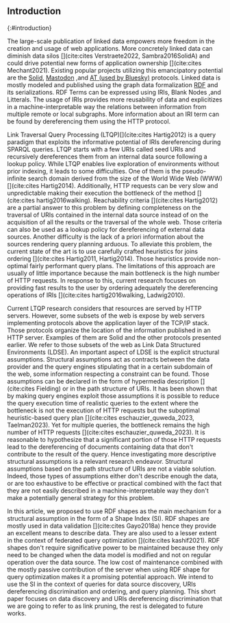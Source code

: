 ## Introduction
{:#introduction}

The large-scale publication of linked data empowers more freedom in the creation and usage of web applications.
More concretely linked data can diminish data silos [](cite:cites Verstraete2022, Sambra2016SolidA)
and could drive potential new forms of application ownership [](cite:cites Mechant2021).
Existing popular projects utilizing this emancipatory potential are the [Solid](https://solidproject.org/TR/protocol),
[Mastodon](https://docs.joinmastodon.org/) ,and [AT (used by Bluesky)](https://atproto.com/) protocols.
Linked data is mostly modeled and published using the graph data formalization [RDF](https://www.w3.org/TR/rdf12-concepts/) and its serializations.
RDF Terms can be expressed using IRIs, Blank Nodes ,and Litterals.
The usage of IRIs provides more reusability of data and explicitizes in a machine-interpretable way the relations between
information from multiple remote or local subgraphs.
More information about an IRI term can be found by dereferencing them using the HTTP protocol.

Link Traversal Query Processing (LTQP)[](cite:cites Hartig2012) is a query paradigm that exploits
the informative potential of IRIs dereferencing during SPARQL queries.
LTQP starts with a few URIs called seed URIs and recursively dereferences them from an internal data source following a lookup policy.
While LTQP enables live exploration of environments without prior indexing, it leads to some difficulties.
One of them is the pseudo-infinite search domain derived from the size of the World Wide Web (WWW) [](cite:cites Hartig2014).
Additionally, HTTP requests can be very slow and unpredictable making their execution the bottleneck of the method [](cite:cites hartig2016walking).
Reachability criteria [](cite:cites Hartig2012) are a partial answer to this problem by defining completeness on the traversal of URIs
contained in the internal data source instead of on the acquisition of all the results or the traversal of the whole web.
Those criteria can also be used as a lookup policy for dereferencing of external data sources.
Another difficulty is the lack of a priori information about the sources rendering query planning arduous.
To alleviate this problem, the current state of the art is to use carefully crafted heuristics for joins ordering [](cite:cites Hartig2011, Hartig2014).
Those heuristics provide non-optimal fairly performant query plans.
The limitations of this approach are usually of little importance because the main bottleneck is the high number of HTTP requests.
In response to this, current research focuses on providing fast results to the user by ordering adequately the dereferencing operations of IRIs [](cite:cites hartig2016walking, Ladwig2010).

Current LTQP research considers that resources are served by HTTP servers.
However, some subsets of the web is expose by web servers implementing protocols above the application layer of the TCP/IP stack.
Those protocols organize the location of the information published in an HTTP server.
Examples of them are Solid and the other protocols presented earlier.
We refer to those subsets of the web as Link Data Structured Environments (LDSE).
An important aspect of LDSE is the explicit structural assumptions.
Structural assumptions act as contracts between the data provider and 
the query engines stipulating that in a certain subdomain of the web, some information respecting a constraint can be found.
Those assumptions can be declared in the form of hypermedia description [](cite:cites Fielding) or in the path structure of URIs.
It has been shown that by making query engines exploit those assumptions it is possible to reduce the query execution time
of realistic queries to the extent where the bottleneck is not the execution of 
HTTP requests but the suboptimal heuristic-based query plan [](cite:cites eschauzier_quweda_2023, Taelman2023).
Yet for multiple queries, the bottleneck remains the high number of HTTP requests [](cite:cites eschauzier_quweda_2023).
It is reasonable to hypothesize that a significant portion of those HTTP requests lead to the dereferencing of
documents containing data that don't contribute to the result of the query.
Hence investigating more descriptive structural assumptions is a relevant research endeavor.
Structural assumptions based on the path structure of URIs are not a viable solution.
Indeed, those types of assumptions either don't describe enough the data, or are too exhaustive to be effective or practical
combined with the fact that they are not easily described in a machine-interpretable way 
they don't make a potentially general strategy for this problem.

In this article, we proposed to use RDF shapes as the main mechanism for a structural assumption in the form of a Shape Index (SI).
RDF shapes are mostly used in data validation [](cite:cites Gayo2018a) hence they provide an excellent means to describe data.
They are also used to a lesser extent in the context of federated query optimization [](cite:cites kashif2021).
RDF shapes don't require significative power to be maintained because they only need to be changed 
when the data model is modified and not on regular operation over the data source.
The low cost of maintenance combined with the mostly passive contribution of 
the server when using RDF shape for query optimization makes it a promising potential approach. 
We intend to use the SI in the context of queries for data source discovery, URIs dereferencing discrimination and ordering, and query planning.
This short paper focuses on data discovery and URIs dereferencing discrimination that we are going to refer to as link pruning,
the rest is delegated to future works.
